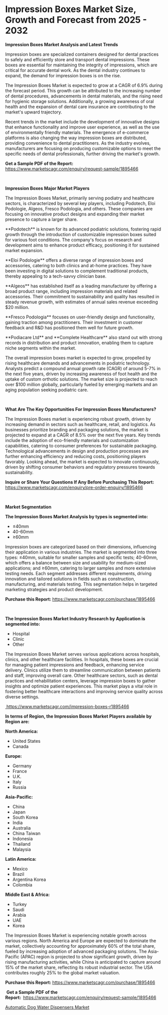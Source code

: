 <p><h1>Impression Boxes Market Size, Growth and Forecast from 2025 - 2032</h1></p><p><strong>Impression Boxes Market Analysis and Latest Trends</strong></p>
<p><p>Impression boxes are specialized containers designed for dental practices to safely and efficiently store and transport dental impressions. These boxes are essential for maintaining the integrity of impressions, which are critical for accurate dental work. As the dental industry continues to expand, the demand for impression boxes is on the rise.</p><p>The Impression Boxes Market is expected to grow at a CAGR of 6.9% during the forecast period. This growth can be attributed to the increasing number of dental procedures, advancements in dental materials, and the rising need for hygienic storage solutions. Additionally, a growing awareness of oral health and the expansion of dental care insurance are contributing to the market's upward trajectory.</p><p>Recent trends in the market include the development of innovative designs that enhance functionality and improve user experience, as well as the use of environmentally friendly materials. The emergence of e-commerce platforms is also changing the way impression boxes are distributed, providing convenience to dental practitioners. As the industry evolves, manufacturers are focusing on producing customizable options to meet the specific needs of dental professionals, further driving the market's growth.</p></p>
<p><strong>Get a Sample PDF of the Report:&nbsp;</strong> <a href="https://www.marketscagr.com/enquiry/request-sample/1895466?utm_campaign=2471&utm_medium=2&utm_source=Github&utm_content=ia&utm_term=28032025&utm_id=impression-boxes">https://www.marketscagr.com/enquiry/request-sample/1895466</a></p>
<p>&nbsp;</p>
<p><strong>Impression Boxes Major Market Players</strong></p>
<p><p>The Impression Boxes Market, primarily serving podiatry and healthcare sectors, is characterized by several key players, including Podotech, Eloi Podologie, Algeos, Fresco Podologia, and others. These companies are focusing on innovative product designs and expanding their market presence to capture a larger share.</p><p>**Podotech** is known for its advanced podiatric solutions, fostering rapid growth through the introduction of customizable impression boxes suited for various foot conditions. The company's focus on research and development aims to enhance product efficacy, positioning it for sustained market expansion.</p><p>**Eloi Podologie** offers a diverse range of impression boxes and accessories, catering to both clinics and at-home practices. They have been investing in digital solutions to complement traditional products, thereby appealing to a tech-savvy clinician base.</p><p>**Algeos** has established itself as a leading manufacturer by offering a broad product range, including impression materials and related accessories. Their commitment to sustainability and quality has resulted in steady revenue growth, with estimates of annual sales revenue exceeding $20 million.</p><p>**Fresco Podologia** focuses on user-friendly design and functionality, gaining traction among practitioners. Their investment in customer feedback and R&D has positioned them well for future growth.</p><p>**Podiacare Ltd** and **Complete Healthcare** also stand out with strong records in distribution and product innovation, enabling them to capture niche segments within the market.</p><p>The overall impression boxes market is expected to grow, propelled by rising healthcare demands and advancements in podiatric technology. Analysts predict a compound annual growth rate (CAGR) of around 5-7% in the next five years, driven by increasing awareness of foot health and the uptake of custom orthotic solutions. The market size is projected to reach over $100 million globally, particularly fueled by emerging markets and an aging population seeking podiatric care.</p></p>
<p>&nbsp;</p>
<p><strong>What Are The Key Opportunities For Impression Boxes Manufacturers?</strong></p>
<p><p>The Impression Boxes market is experiencing robust growth, driven by increasing demand in sectors such as healthcare, retail, and logistics. As businesses prioritize branding and packaging solutions, the market is projected to expand at a CAGR of 8.5% over the next five years. Key trends include the adoption of eco-friendly materials and customization capabilities, catering to consumer preferences for sustainable packaging. Technological advancements in design and production processes are further enhancing efficiency and reducing costs, positioning players favorably. Looking ahead, the market is expected to innovate continuously, driven by shifting consumer behaviors and regulatory pressures towards sustainability.</p></p>
<p><strong>Inquire or Share Your Questions If Any Before Purchasing This Report:</strong> <a href="https://www.marketscagr.com/enquiry/pre-order-enquiry/1895466?utm_campaign=2471&utm_medium=2&utm_source=Github&utm_content=ia&utm_term=28032025&utm_id=impression-boxes">https://www.marketscagr.com/enquiry/pre-order-enquiry/1895466</a></p>
<p>&nbsp;</p>
<p><strong>Market Segmentation</strong></p>
<p><strong>The Impression Boxes Market Analysis by types is segmented into:</strong></p>
<p><ul><li>≤40mm</li><li>40-60mm</li><li>≥60mm</li></ul></p>
<p><p>Impression boxes are categorized based on their dimensions, influencing their application in various industries. The market is segmented into three types: ≤40mm, suitable for smaller samples and specific tests; 40-60mm, which offers a balance between size and usability for medium-sized applications; and ≥60mm, catering to larger samples and more extensive testing needs. Each segment addresses different requirements, driving innovation and tailored solutions in fields such as construction, manufacturing, and materials testing. This segmentation helps in targeted marketing strategies and product development.</p></p>
<p><strong>Purchase this Report:&nbsp;</strong><a href="https://www.marketscagr.com/purchase/1895466?utm_campaign=2471&utm_medium=2&utm_source=Github&utm_content=ia&utm_term=28032025&utm_id=impression-boxes">https://www.marketscagr.com/purchase/1895466</a></p>
<p>&nbsp;</p>
<p><strong>The Impression Boxes Market Industry Research by Application is segmented into:</strong></p>
<p><ul><li>Hospital</li><li>Clinic</li><li>Other</li></ul></p>
<p><p>The Impression Boxes Market serves various applications across hospitals, clinics, and other healthcare facilities. In hospitals, these boxes are crucial for managing patient impressions and feedback, enhancing service delivery. Clinics utilize them to streamline communication between patients and staff, improving overall care. Other healthcare sectors, such as dental practices and rehabilitation centers, leverage impression boxes to gather insights and optimize patient experiences. This market plays a vital role in fostering better healthcare interactions and improving service quality across diverse settings.</p></p>
<p><a href="https://www.marketscagr.com/impression-boxes-r1895466?utm_campaign=2471&utm_medium=2&utm_source=Github&utm_content=ia&utm_term=28032025&utm_id=impression-boxes">&nbsp;https://www.marketscagr.com/impression-boxes-r1895466</a></p>
<p><strong>In terms of Region, the Impression Boxes Market Players available by Region are:</strong></p>
<p>
    <p> <strong> North America: </strong>
        <ul>
            <li>United States</li>
            <li>Canada</li>
        </ul>
        </p> 
    <p> <strong> Europe: </strong>
        <ul>
            <li>Germany</li>
            <li>France</li>
            <li>U.K.</li>
            <li>Italy</li>
            <li>Russia</li>
        </ul>
        </p> 
    <p> <strong> Asia-Pacific: </strong>
        <ul>
            <li>China</li>
            <li>Japan</li>
            <li>South Korea</li>
            <li>India</li>
            <li>Australia</li>
            <li>China Taiwan</li>
            <li>Indonesia</li>
            <li>Thailand</li>
            <li>Malaysia</li>
        </ul>
        </p> 
    <p> <strong> Latin America: </strong>
        <ul>
            <li>Mexico</li>
            <li>Brazil</li>
            <li>Argentina Korea</li>
            <li>Colombia</li>
        </ul>
        </p> 
    <p> <strong> Middle East & Africa: </strong>
        <ul>
            <li>Turkey</li>
            <li>Saudi</li>
            <li>Arabia</li>
            <li>UAE</li>
            <li>Korea</li>
        </ul>
    </p>
    </p>
<p><p>The Impression Boxes Market is experiencing notable growth across various regions. North America and Europe are expected to dominate the market, collectively accounting for approximately 60% of the total share, fueled by increasing adoption of advanced packaging solutions. The Asia-Pacific (APAC) region is projected to show significant growth, driven by rising manufacturing activities, while China is anticipated to capture around 15% of the market share, reflecting its robust industrial sector. The USA contributes roughly 25% to the global market valuation.</p></p>
<p><strong>Purchase this Report: </strong><a href="https://www.marketscagr.com/purchase/1895466?utm_campaign=2471&utm_medium=2&utm_source=Github&utm_content=ia&utm_term=28032025&utm_id=impression-boxes">https://www.marketscagr.com/purchase/1895466</a></p>
<p>&nbsp;<strong>Get a Sample PDF of the Report:&nbsp;&nbsp;</strong><a href="https://www.marketscagr.com/enquiry/request-sample/1895466?utm_campaign=2471&utm_medium=2&utm_source=Github&utm_content=ia&utm_term=28032025&utm_id=impression-boxes">https://www.marketscagr.com/enquiry/request-sample/1895466</a></p>
<p><strong></strong></p>
<p><p><a href="https://github.com/suleimannichelle7/Market-Research-Report-List-1/blob/main/automatic-dog-water-dispensers-market.md?utm_campaign=2471&utm_medium=2&utm_source=Github&utm_content=ia&utm_term=28032025&utm_id=impression-boxes">Automatic Dog Water Dispensers Market</a></p></p>